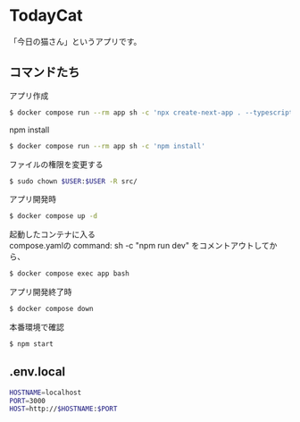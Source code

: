 # TodayCat
「今日の猫さん」というアプリです。

## コマンドたち

アプリ作成
```bash
$ docker compose run --rm app sh -c 'npx create-next-app . --typescript'
````

npm install
```bash
$ docker compose run --rm app sh -c 'npm install'
````

ファイルの権限を変更する
```bash
$ sudo chown $USER:$USER -R src/
```

アプリ開発時
```bash
$ docker compose up -d
````

起動したコンテナに入る<br>
compose.yamlの command: sh -c "npm run dev" をコメントアウトしてから、
```bash
$ docker compose exec app bash
````

アプリ開発終了時
```bash
$ docker compose down
````

本番環境で確認
```bash
$ npm start
````

## .env.local
```bash
HOSTNAME=localhost
PORT=3000
HOST=http://$HOSTNAME:$PORT
```